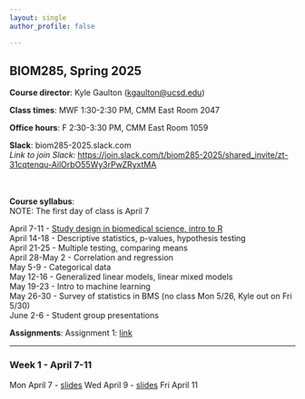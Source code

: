 ```yaml
---
layout: single
author_profile: false

---
```


## BIOM285, Spring 2025

**Course director**: Kyle Gaulton (kgaulton@ucsd.edu)

**Class times**: MWF 1:30-2:30 PM, CMM East Room 2047  

**Office hours**:  F 2:30-3:30 PM, CMM East Room 1059  

**Slack**:  biom285-2025.slack.com  
*Link to join Slack:* https://join.slack.com/t/biom285-2025/shared_invite/zt-31cqtenqu-AilOrbO55Wy3rPwZRyxtMA  
<br>
<br>

**Course syllabus**:  
NOTE: The first day of class is April 7  

April 7-11 - <a href="#w1">Study design in biomedical science, intro to R<a/>  
April 14-18	- Descriptive statistics, p-values, hypothesis testing  
April 21-25	- Multiple testing, comparing means  
April 28-May 2 - Correlation and regression  
May 5-9	- Categorical data  
May 12-16	- Generalized linear models, linear mixed models  
May 19-23	- Intro to machine learning  
May 26-30	- Survey of statistics in BMS (no class Mon 5/26, Kyle out on Fri 5/30)  
June 2-6	- Student group presentations  

**Assignments**:
Assignment 1: <a href="BIOM285_a1_2025.html">link</a>  
  
------  


<h3 id="w1">Week 1 - April 7-11</h3>
Mon April 7 - <a href="https://docs.google.com/presentation/d/1O1I5mCIhuAK-mVwjZqrNRvAU3wJO5xQ_ygqJ2Fi9KiM/edit?usp=sharing">slides</a>  
Wed April 9 - <a href="https://docs.google.com/presentation/d/1O1I5mCIhuAK-mVwjZqrNRvAU3wJO5xQ_ygqJ2Fi9KiM/edit?usp=sharing">slides</a>  
Fri April 11  

